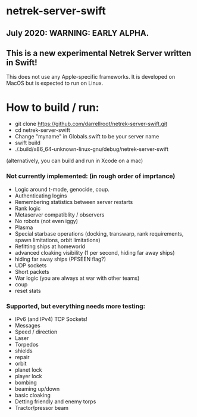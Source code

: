 # netrek-server-swift

## July 2020: WARNING: EARLY ALPHA.

## This is a new experimental Netrek Server written in Swift!
This does not use any Apple-specific frameworks.  It is developed on MacOS but is expected to run on Linux.

# How to build / run:
* git clone https://github.com/darrellroot/netrek-server-swift.git
* cd netrek-server-swift
* Change "myname" in Globals.swift to be your server name
* swift build
* ./.build/x86_64-unknown-linux-gnu/debug/netrek-server-swift

(alternatively, you can build and run in Xcode on a mac)

### Not currently implemented: (in rough order of imprtance)

* Logic around t-mode, genocide, coup.
* Authenticating logins
* Remembering statistics between server restarts
* Rank logic
* Metaserver compatiblity / observers
* No robots (not even iggy)
* Plasma
* Special starbase operations (docking, transwarp, rank requirements, spawn limitations, orbit limitations)
* Refitting ships at homeworld
* advanced cloaking visibility (1 per second, hiding far away ships)
* hiding far away ships (PFSEEN flag?)
* UDP sockets
* Short packets
* War logic (you are always at war with other teams)
* coup
* reset stats

### Supported, but everything needs more testing:

* IPv6 (and IPv4) TCP Sockets!
* Messages
* Speed / direction
* Laser
* Torpedos
* shields
* repair
* orbit
* planet lock
* player lock
* bombing
* beaming up/down
* basic cloaking
* Detting friendly and enemy torps
* Tractor/pressor beam


